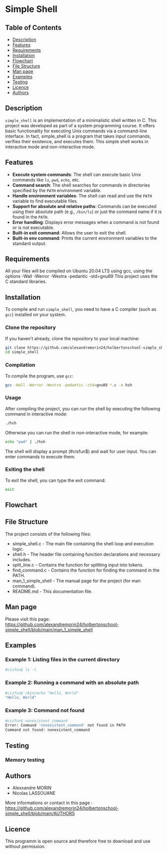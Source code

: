 # Simple Shell

## Table of Contents

- [Description](#description)
- [Features](#features)
- [Requirements](#requirements)
- [Installation](#installation)
- [Flowchart](#flowchart)
- [File Structure](#file-structure)
- [Man page](#man-page)
- [Examples](#examples)
- [Testing](#testing)
- [Licence](#License)
- [Authors](#authors)

## Description

`simple_shell` is an implementation of a minimalistic shell written in C. This project was developed as part of a system programming course. It offers basic functionality for executing Unix commands via a command-line interface. In fact, simple_shell is a program that takes input commands, verifies their existence, and executes them. This simple shell works in interactive mode and non-interactive mode. 

## Features

- **Execute system commands**: The shell can execute basic Unix commands like `ls`, `pwd`, `echo`, etc.
- **Command search**: The shell searches for commands in directories specified by the `PATH` environment variable.
- **Handle environment variables**: The shell can read and use the `PATH` variable to find executable files.
- **Support for absolute and relative paths**: Commands can be executed using their absolute path (e.g., `/bin/ls`) or just the command name if it is found in the `PATH`.
- **Error handling**: Displays error messages when a command is not found or is not executable.
- **Built-in exit command**: Allows the user to exit the shell.
- **Built-in env command**: Prints the current environment variables to the standard output.

## Requirements

All your files will be compiled on Ubuntu 20.04 LTS using gcc, using the options -Wall -Werror -Wextra -pedantic -std=gnu89
This project uses the C standard libraries.

## Installation

To compile and run `simple_shell`, you need to have a C compiler (such as `gcc`) installed on your system.
### Clone the repository
If you haven't already, clone the repository to your local machine:
```bash
git clone https://github.com/alexandremorin24/holbertonschool-simple_shell
cd simple_shell
```
### Compilation
To compile the program, use `gcc`:
```bash
gcc -Wall -Werror -Wextra -pedantic -std=gnu89 *.c -o hsh
```
### Usage
After compiling the project, you can run the shell by executing the following command in interactive mode:
```bash
./hsh
```
Otherwise you can run the shell in non-interactive mode, for example:
```bash
echo "pwd" | ./hsh
```
The shell will display a prompt (#cisfun$) and wait for user input. You can enter commands to execute them.
### Exiting the shell
To exit the shell, you can type the exit command:
```bash
exit
```

## Flowchart


## File Structure

The project consists of the following files:

- simple_shell.c - The main file containing the shell loop and execution logic.
- shell.h - The header file containing function declarations and necessary includes.
- split_line.c - Contains the function for splitting input into tokens.
- find_command.c - Contains the function for finding the command in the PATH.
- man_1_simple_shell - The manual page for the project (for man command).
- README.md - This documentation file.

## Man page

Please visit this page:
https://github.com/alexandremorin24/holbertonschool-simple_shell/blob/main/man_1_simple_shell

## Examples

### Example 1: Listing files in the current directory
```bash
#cisfun$ ls -l

```
### Example 2: Running a command with an absolute path
```bash
#cisfun$ /bin/echo "Hello, World"
"Hello, World"
```
### Example 3: Command not found
```bash
#cisfun$ nonexistent_command
Error: Command 'nonexistent_command' not found in PATH
Command not found: nonexistent_command
```

## Testing

### Memory testing

## Authors
- Alexxandre MORIN
- Nicolas LASSOUANE

More informations or contact in this page :
https://github.com/alexandremorin24/holbertonschool-simple_shell/blob/main/AUTHORS

## Licence
This programm is open source and therefore free to download and use without permission.